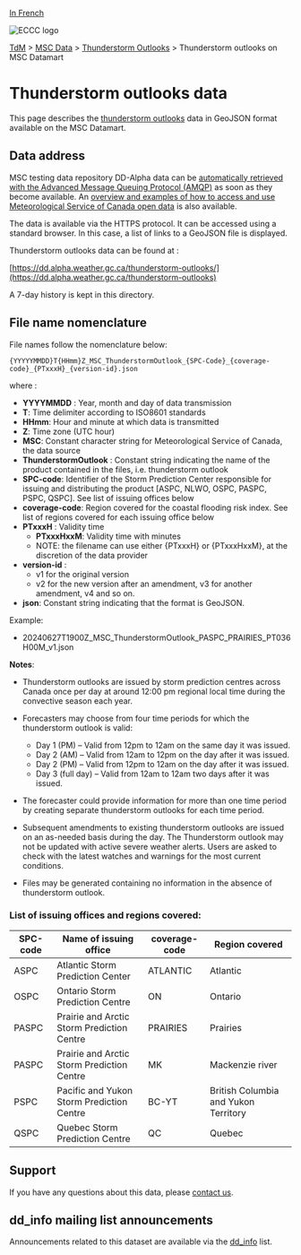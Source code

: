 [In French](readme_thunderstorm-outlooks_datamart_fr.md)

![ECCC logo](../../img_eccc-logo.png)

[TdM](../../readme_en.md) > [MSC Data](../readme_en.md) > [Thunderstorm Outlooks](readme_thunderstorm-outlooks_en.md) > Thunderstorm outlooks on MSC Datamart

# Thunderstorm outlooks data 

This page describes the [thunderstorm outlooks](readme_thunderstorm-outlooks_en.md) data in GeoJSON format available on the MSC Datamart.

## Data address 

MSC testing data repository DD-Alpha data can be [automatically retrieved with the Advanced Message Queuing Protocol (AMQP)](../.../msc-datamart/amqp_en.md) as soon as they become available. An [overview and examples of how to access and use Meteorological Service of Canada open data](../../usage/readme_en.md) is also available.

The data is available via the HTTPS protocol. It can be accessed using a standard browser. In this case, a list of links to a GeoJSON file is displayed.

Thunderstorm outlooks data can be found at :

[https://dd.alpha.weather.gc.ca/thunderstorm-outlooks/](https://dd.alpha.weather.gc.ca/thunderstorm-outlooks)

A 7-day history is kept in this directory.

## File name nomenclature 

File names follow the nomenclature below:

`{YYYYYMMDD}T{HHmm}Z_MSC_ThunderstormOutlook_{SPC-Code}_{coverage-code}_{PTxxxH}_{version-id}.json`

where :

* __YYYYMMDD__ : Year, month and day of data transmission
* __T__: Time delimiter according to ISO8601 standards
* __HHmm__: Hour and minute at which data is transmitted
* __Z__: Time zone (UTC hour)
* __MSC__: Constant character string for Meteorological Service of Canada, the data source
* __ThunderstormOutlook__ : Constant string indicating the name of the product contained in the files, i.e. thunderstorm outlook
* __SPC-code__: Identifier of the Storm Prediction Center responsible for issuing and distributing the product [ASPC, NLWO, OSPC, PASPC, PSPC, QSPC]. See list of issuing offices below
* __coverage-code__: Region covered for the coastal flooding risk index. See list of regions covered for each issuing office below
* __PTxxxH__ : Validity time 
     * __PTxxxHxxM__: Validity time with minutes 
     * NOTE: the filename can use either {PTxxxH} or {PTxxxHxxM}, at the discretion of the data provider
* __version-id__ : 
     * v1 for the original version
     * v2 for the new version after an amendment, v3 for another amendment, v4 and so on.
* __json__: Constant string indicating that the format is GeoJSON.

Example:

*  20240627T1900Z_MSC_ThunderstormOutlook_PASPC_PRAIRIES_PT036H00M_v1.json

**Notes**:

* Thunderstorm outlooks are issued by storm prediction centres across Canada once per day at around 12:00 pm regional local time during the convective season each year. 

* Forecasters may choose from four time periods for which the thunderstorm outlook is valid:

     * Day 1 (PM) – Valid from 12pm to 12am on the same day it was issued. 
     * Day 2 (AM) – Valid from 12am to 12pm on the day after it was issued. 
     * Day 2 (PM) – Valid from 12pm to 12am on the day after it was issued. 
     * Day 3 (full day) – Valid from 12am to 12am two days after it was issued. 

* The forecaster could provide information for more than one time period by creating separate thunderstorm outlooks for each time period. 

* Subsequent amendments to existing thunderstorm outlooks are issued on an as-needed basis during the day. The Thunderstorm outlook may not be updated with active severe weather alerts. Users are asked to check with the latest watches and warnings for the most current conditions.

* Files may be generated containing no information in the absence of thunderstorm outlook.

### List of issuing offices and regions covered:

| SPC-code | Name of issuing office | coverage-code | Region covered |
| ------ | ------ | ------ | ------ |
| ASPC | Atlantic Storm Prediction Center | ATLANTIC | Atlantic |
| OSPC | Ontario Storm Prediction Centre | ON | Ontario |
| PASPC | Prairie and Arctic Storm Prediction Centre | PRAIRIES | Prairies |
| PASPC | Prairie and Arctic Storm Prediction Centre | MK | Mackenzie river |
| PSPC | Pacific and Yukon Storm Prediction Centre | BC-YT | British Columbia and Yukon Territory |
| QSPC | Quebec Storm Prediction Centre | QC | Quebec |

## Support

If you have any questions about this data, please [contact us](https://weather.gc.ca/mainmenu/contact_us_f.html).

## dd_info mailing list announcements 

Announcements related to this dataset are available via the [dd_info](https://comm.collab.science.gc.ca/mailman3/postorius/lists/dd_info/) list.
